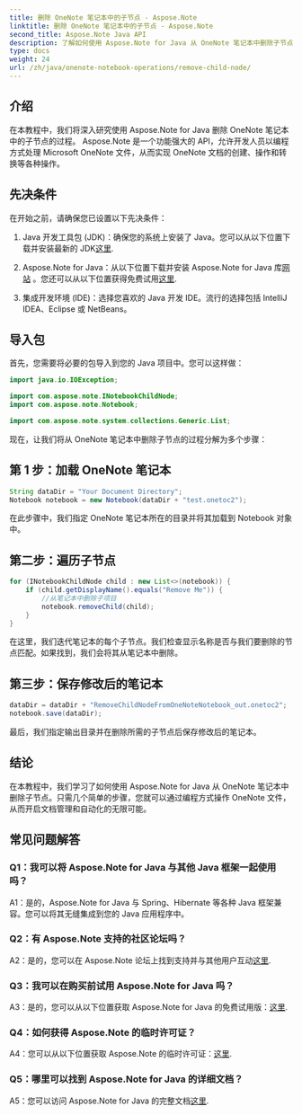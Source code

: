 ```yaml
---
title: 删除 OneNote 笔记本中的子节点 - Aspose.Note
linktitle: 删除 OneNote 笔记本中的子节点 - Aspose.Note
second_title: Aspose.Note Java API
description: 了解如何使用 Aspose.Note for Java 从 OneNote 笔记本中删除子节点。请按照我们的分步指南进行无缝文档操作。
type: docs
weight: 24
url: /zh/java/onenote-notebook-operations/remove-child-node/
---
```

## 介绍

在本教程中，我们将深入研究使用 Aspose.Note for Java 删除 OneNote 笔记本中的子节点的过程。 Aspose.Note 是一个功能强大的 API，允许开发人员以编程方式处理 Microsoft OneNote 文件，从而实现 OneNote 文档的创建、操作和转换等各种操作。

## 先决条件

在开始之前，请确保您已设置以下先决条件：

1.  Java 开发工具包 (JDK)：确保您的系统上安装了 Java。您可以从以下位置下载并安装最新的 JDK[这里](https://www.oracle.com/java/technologies/javase-jdk15-downloads.html).

2. Aspose.Note for Java：从以下位置下载并安装 Aspose.Note for Java 库[网站](https://purchase.aspose.com/buy) 。您还可以从以下位置获得免费试用[这里](https://releases.aspose.com/).

3. 集成开发环境 (IDE)：选择您喜欢的 Java 开发 IDE。流行的选择包括 IntelliJ IDEA、Eclipse 或 NetBeans。

## 导入包

首先，您需要将必要的包导入到您的 Java 项目中。您可以这样做：

```java
import java.io.IOException;

import com.aspose.note.INotebookChildNode;
import com.aspose.note.Notebook;

import com.aspose.note.system.collections.Generic.List;
```

现在，让我们将从 OneNote 笔记本中删除子节点的过程分解为多个步骤：

## 第 1 步：加载 OneNote 笔记本

```java
String dataDir = "Your Document Directory";
Notebook notebook = new Notebook(dataDir + "test.onetoc2");
```

在此步骤中，我们指定 OneNote 笔记本所在的目录并将其加载到 Notebook 对象中。

## 第二步：遍历子节点

```java
for (INotebookChildNode child : new List<>(notebook)) {
    if (child.getDisplayName().equals("Remove Me")) {
        //从笔记本中删除子项目
        notebook.removeChild(child);
    }
}
```

在这里，我们迭代笔记本的每个子节点。我们检查显示名称是否与我们要删除的节点匹配。如果找到，我们会将其从笔记本中删除。

## 第三步：保存修改后的笔记本

```java
dataDir = dataDir + "RemoveChildNodeFromOneNoteNotebook_out.onetoc2";
notebook.save(dataDir);
```

最后，我们指定输出目录并在删除所需的子节点后保存修改后的笔记本。

## 结论

在本教程中，我们学习了如何使用 Aspose.Note for Java 从 OneNote 笔记本中删除子节点。只需几个简单的步骤，您就可以通过编程方式操作 OneNote 文件，从而开启文档管理和自动化的无限可能。

## 常见问题解答

### Q1：我可以将 Aspose.Note for Java 与其他 Java 框架一起使用吗？

A1：是的，Aspose.Note for Java 与 Spring、Hibernate 等各种 Java 框架兼容。您可以将其无缝集成到您的 Java 应用程序中。

### Q2：有 Aspose.Note 支持的社区论坛吗？

A2：是的，您可以在 Aspose.Note 论坛上找到支持并与其他用户互动[这里](https://forum.aspose.com/c/note/28).

### Q3：我可以在购买前试用 Aspose.Note for Java 吗？

 A3：是的，您可以从以下位置获取 Aspose.Note for Java 的免费试用版：[这里](https://releases.aspose.com/).

### Q4：如何获得 Aspose.Note 的临时许可证？

 A4：您可以从以下位置获取 Aspose.Note 的临时许可证：[这里](https://purchase.aspose.com/temporary-license/).

### Q5：哪里可以找到 Aspose.Note for Java 的详细文档？

 A5：您可以访问 Aspose.Note for Java 的完整文档[这里](https://reference.aspose.com/note/java/).